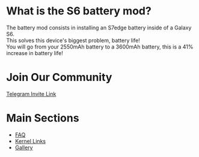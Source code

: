 # What is the S6 battery mod?
The battery mod consists in installing an S7edge battery inside of a Galaxy S6. <br/>
This solves this device's biggest problem, battery life! <br/>
You will go from your 2550mAh battery to a 3600mAh battery, this is a 41% increase in battery life!

# Join Our Community
[Telegram Invite Link](https://t.me/BatteryMod)

# Main Sections
- [FAQ](/faq.md)
- [Kernel Links](/links.md)
- [Gallery](/gallery.md)
